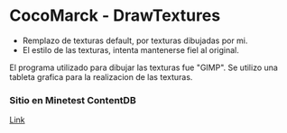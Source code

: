 # CocoMarck - DrawTextures
- Remplazo de texturas default, por texturas dibujadas por mi.
- El estilo de las texturas, intenta mantenerse fiel al original.

El programa utilizado para dibujar las texturas fue "GIMP". Se utilizo una tableta grafica para la realizacion de las texturas.

### Sitio en Minetest ContentDB
[Link](https://content.luanti.org/packages/CocoMarck/cm_drawtextures/)
